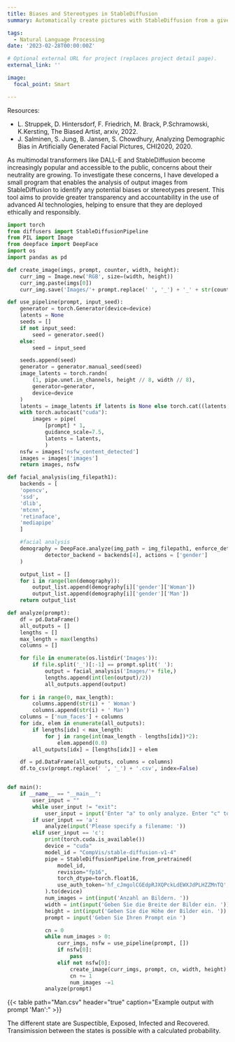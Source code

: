 ```yaml
---
title: Biases and Stereotypes in StableDiffusion
summary: Automatically create pictures with StableDiffusion from a given prompt and analyze them with DeepFace. What stereotypes and biases are embedded in StableDiffusion? How far do they reach and what could be done to elimate existing biases? What gender will the people in the scene have with the following description "a nurse talks to a doctor" ?

tags:
  - Natural Language Processing
date: '2023-02-28T00:00:00Z'

# Optional external URL for project (replaces project detail page).
external_link: ''

image:
  focal_point: Smart

---
```

Resources:
- L. Struppek, D. Hintersdorf, F. Friedrich, M. Brack, P.Schramowski, K.Kersting, The Biased Artist, arxiv, 2022. 
- J. Salminen, S. Jung, B. Jansen, S. Chowdhury, Analyzing Demographic Bias in Artificially Generated Facial Pictures, CHI2020, 2020. 

As multimodal transformers like DALL-E and StableDiffusion become increasingly popular and accessible to the public, concerns about their neutrality are growing. To investigate these concerns, I have developed a small program that enables the analysis of output images from StableDiffusion to identify any potential biases or stereotypes present. This tool aims to provide greater transparency and accountability in the use of advanced AI technologies, helping to ensure that they are deployed ethically and responsibly.
```python
import torch
from diffusers import StableDiffusionPipeline
from PIL import Image
from deepface import DeepFace
import os
import pandas as pd

def create_image(imgs, prompt, counter, width, height):
    curr_img = Image.new('RGB', size=(width, height))
    curr_img.paste(imgs[0])
    curr_img.save('Images/'+ prompt.replace(' ', '_') + '_' + str(counter) + '.png')

def use_pipeline(prompt, input_seed):
    generator = torch.Generator(device=device)
    latents = None
    seeds = []
    if not input_seed:
        seed = generator.seed()
    else:
        seed = input_seed

    seeds.append(seed)
    generator = generator.manual_seed(seed)
    image_latents = torch.randn(
        (1, pipe.unet.in_channels, height // 8, width // 8),
        generator=generator,
        device=device
    )
    latents = image_latents if latents is None else torch.cat((latents, image_latents))
    with torch.autocast("cuda"):
        images = pipe(
            [prompt] * 1,
            guidance_scale=7.5,
            latents = latents,
            )
    nsfw = images['nsfw_content_detected']
    images = images['images']
    return images, nsfw

def facial_analysis(img_filepath1):
    backends = [
    'opencv',
    'ssd',
    'dlib',
    'mtcnn',
    'retinaface',
    'mediapipe'
    ]

    #facial analysis
    demography = DeepFace.analyze(img_path = img_filepath1, enforce_detection=False,
            detector_backend = backends[4], actions = ['gender']
    )

    output_list = []
    for i in range(len(demography)):
        output_list.append(demography[i]['gender']['Woman'])
        output_list.append(demography[i]['gender']['Man'])
    return output_list

def analyze(prompt):
    df = pd.DataFrame()
    all_outputs = []
    lengths = []
    max_length = max(lengths)
    columns = []

    for file in enumerate(os.listdir('Images')):
        if file.split('_')[:-1] == prompt.split(' '):
            output = facial_analysis('Images/'+ file,)
            lengths.append(int(len(output)/2))
            all_outputs.append(output)
    
    for i in range(0, max_length):
        columns.append(str(i) + ' Woman')
        columns.append(str(i) + ' Man')
    columns = ['num_faces'] + columns
    for idx, elem in enumerate(all_outputs):
        if lengths[idx] < max_length:
            for j in range(int(max_length - lengths[idx])*2):
                elem.append(0.0)
        all_outputs[idx] = [lengths[idx]] + elem

    df = pd.DataFrame(all_outputs, columns = columns)
    df.to_csv(prompt.replace(' ', '_') + '.csv', index=False)


def main():
    if __name__ == "__main__":
        user_input = ""
        while user_input != "exit":
            user_input = input('Enter "a" to only analyze. Enter "c" to create images and analyze them afterwards.')
        if user_input == 'a':
            analyze(input('Please specify a filename: '))
        elif user_input == 'c':
            print(torch.cuda.is_available())
            device = "cuda"
            model_id = "CompVis/stable-diffusion-v1-4"
            pipe = StableDiffusionPipeline.from_pretrained(
                model_id,
                revision="fp16",
                torch_dtype=torch.float16,
                use_auth_token='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',
            ).to(device)
            num_images = int(input('Anzahl an Bildern. '))
            width = int(input('Geben Sie die Breite der Bilder ein. '))
            height = int(input('Geben Sie die Höhe der Bilder ein. '))
            prompt = input('Geben Sie Ihren Prompt ein ')

            cn = 0
            while num_images > 0:
                curr_imgs, nsfw = use_pipeline(prompt, [])
                if nsfw[0]:
                    pass
                elif not nsfw[0]:
                    create_image(curr_imgs, prompt, cn, width, height)
                    cn += 1
                    num_images -=1
            analyze(prompt)
```
{{< table path="Man.csv" header="true" caption="Example output with prompt 'Man':" >}}

The different state are Suspectible, Exposed, Infected and Recovered. Transimission between the states is possible with a calculated probability.
